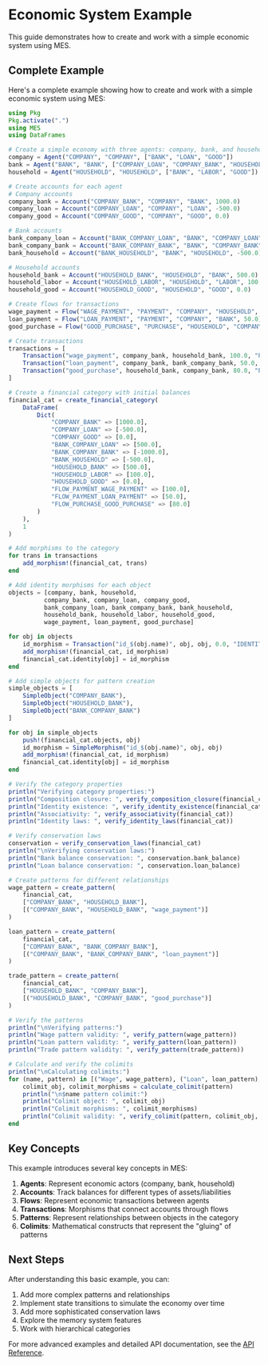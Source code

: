 # Economic System Example

This guide demonstrates how to create and work with a simple economic system using MES.

## Complete Example

Here's a complete example showing how to create and work with a simple economic system using MES:

```julia
using Pkg
Pkg.activate(".")
using MES
using DataFrames

# Create a simple economy with three agents: company, bank, and household
company = Agent("COMPANY", "COMPANY", ["BANK", "LOAN", "GOOD"])
bank = Agent("BANK", "BANK", ["COMPANY_LOAN", "COMPANY_BANK", "HOUSEHOLD"])
household = Agent("HOUSEHOLD", "HOUSEHOLD", ["BANK", "LABOR", "GOOD"])

# Create accounts for each agent
# Company accounts
company_bank = Account("COMPANY_BANK", "COMPANY", "BANK", 1000.0)
company_loan = Account("COMPANY_LOAN", "COMPANY", "LOAN", -500.0)
company_good = Account("COMPANY_GOOD", "COMPANY", "GOOD", 0.0)

# Bank accounts
bank_company_loan = Account("BANK_COMPANY_LOAN", "BANK", "COMPANY_LOAN", 500.0)
bank_company_bank = Account("BANK_COMPANY_BANK", "BANK", "COMPANY_BANK", -1000.0)
bank_household = Account("BANK_HOUSEHOLD", "BANK", "HOUSEHOLD", -500.0)

# Household accounts
household_bank = Account("HOUSEHOLD_BANK", "HOUSEHOLD", "BANK", 500.0)
household_labor = Account("HOUSEHOLD_LABOR", "HOUSEHOLD", "LABOR", 100.0)
household_good = Account("HOUSEHOLD_GOOD", "HOUSEHOLD", "GOOD", 0.0)

# Create flows for transactions
wage_payment = Flow("WAGE_PAYMENT", "PAYMENT", "COMPANY", "HOUSEHOLD", 100.0)
loan_payment = Flow("LOAN_PAYMENT", "PAYMENT", "COMPANY", "BANK", 50.0)
good_purchase = Flow("GOOD_PURCHASE", "PURCHASE", "HOUSEHOLD", "COMPANY", 80.0)

# Create transactions
transactions = [
    Transaction("wage_payment", company_bank, household_bank, 100.0, "PAYMENT"),
    Transaction("loan_payment", company_bank, bank_company_bank, 50.0, "PAYMENT"),
    Transaction("good_purchase", household_bank, company_bank, 80.0, "PURCHASE")
]

# Create a financial category with initial balances
financial_cat = create_financial_category(
    DataFrame(
        Dict(
            "COMPANY_BANK" => [1000.0],
            "COMPANY_LOAN" => [-500.0],
            "COMPANY_GOOD" => [0.0],
            "BANK_COMPANY_LOAN" => [500.0],
            "BANK_COMPANY_BANK" => [-1000.0],
            "BANK_HOUSEHOLD" => [-500.0],
            "HOUSEHOLD_BANK" => [500.0],
            "HOUSEHOLD_LABOR" => [100.0],
            "HOUSEHOLD_GOOD" => [0.0],
            "FLOW_PAYMENT_WAGE_PAYMENT" => [100.0],
            "FLOW_PAYMENT_LOAN_PAYMENT" => [50.0],
            "FLOW_PURCHASE_GOOD_PURCHASE" => [80.0]
        )
    ),
    1
)

# Add morphisms to the category
for trans in transactions
    add_morphism!(financial_cat, trans)
end

# Add identity morphisms for each object
objects = [company, bank, household, 
          company_bank, company_loan, company_good,
          bank_company_loan, bank_company_bank, bank_household,
          household_bank, household_labor, household_good,
          wage_payment, loan_payment, good_purchase]

for obj in objects
    id_morphism = Transaction("id_$(obj.name)", obj, obj, 0.0, "IDENTITY")
    add_morphism!(financial_cat, id_morphism)
    financial_cat.identity[obj] = id_morphism
end

# Add simple objects for pattern creation
simple_objects = [
    SimpleObject("COMPANY_BANK"),
    SimpleObject("HOUSEHOLD_BANK"),
    SimpleObject("BANK_COMPANY_BANK")
]

for obj in simple_objects
    push!(financial_cat.objects, obj)
    id_morphism = SimpleMorphism("id_$(obj.name)", obj, obj)
    add_morphism!(financial_cat, id_morphism)
    financial_cat.identity[obj] = id_morphism
end

# Verify the category properties
println("Verifying category properties:")
println("Composition closure: ", verify_composition_closure(financial_cat))
println("Identity existence: ", verify_identity_existence(financial_cat))
println("Associativity: ", verify_associativity(financial_cat))
println("Identity laws: ", verify_identity_laws(financial_cat))

# Verify conservation laws
conservation = verify_conservation_laws(financial_cat)
println("\nVerifying conservation laws:")
println("Bank balance conservation: ", conservation.bank_balance)
println("Loan balance conservation: ", conservation.loan_balance)

# Create patterns for different relationships
wage_pattern = create_pattern(
    financial_cat,
    ["COMPANY_BANK", "HOUSEHOLD_BANK"],
    [("COMPANY_BANK", "HOUSEHOLD_BANK", "wage_payment")]
)

loan_pattern = create_pattern(
    financial_cat,
    ["COMPANY_BANK", "BANK_COMPANY_BANK"],
    [("COMPANY_BANK", "BANK_COMPANY_BANK", "loan_payment")]
)

trade_pattern = create_pattern(
    financial_cat,
    ["HOUSEHOLD_BANK", "COMPANY_BANK"],
    [("HOUSEHOLD_BANK", "COMPANY_BANK", "good_purchase")]
)

# Verify the patterns
println("\nVerifying patterns:")
println("Wage pattern validity: ", verify_pattern(wage_pattern))
println("Loan pattern validity: ", verify_pattern(loan_pattern))
println("Trade pattern validity: ", verify_pattern(trade_pattern))

# Calculate and verify the colimits
println("\nCalculating colimits:")
for (name, pattern) in [("Wage", wage_pattern), ("Loan", loan_pattern), ("Trade", trade_pattern)]
    colimit_obj, colimit_morphisms = calculate_colimit(pattern)
    println("\n$name pattern colimit:")
    println("Colimit object: ", colimit_obj)
    println("Colimit morphisms: ", colimit_morphisms)
    println("Colimit validity: ", verify_colimit(pattern, colimit_obj, colimit_morphisms))
end
```

## Key Concepts

This example introduces several key concepts in MES:

1. **Agents**: Represent economic actors (company, bank, household)
2. **Accounts**: Track balances for different types of assets/liabilities
3. **Flows**: Represent economic transactions between agents
4. **Transactions**: Morphisms that connect accounts through flows
5. **Patterns**: Represent relationships between objects in the category
6. **Colimits**: Mathematical constructs that represent the "gluing" of patterns

## Next Steps

After understanding this basic example, you can:

1. Add more complex patterns and relationships
2. Implement state transitions to simulate the economy over time
3. Add more sophisticated conservation laws
4. Explore the memory system features
5. Work with hierarchical categories

For more advanced examples and detailed API documentation, see the [API Reference](../api.md).
``` 